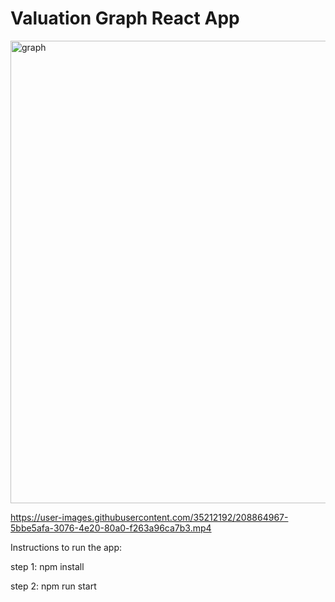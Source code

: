 # Valuation Graph React App


<img width="740" alt="graph" src="https://user-images.githubusercontent.com/35212192/208865132-c1dd8c83-e1a6-4c67-b5c1-333500f697e5.png">

https://user-images.githubusercontent.com/35212192/208864967-5bbe5afa-3076-4e20-80a0-f263a96ca7b3.mp4

Instructions to run the app:

step 1: npm install

step 2: npm run start
